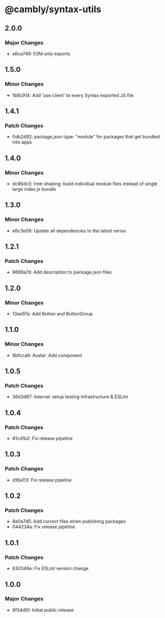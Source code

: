 # @cambly/syntax-utils

## 2.0.0

### Major Changes

- a6ca749: ESM only exports

## 1.5.0

### Minor Changes

- 1b9c914: Add 'use client' to every Syntax exported JS file

## 1.4.1

### Patch Changes

- 0db2d92: package.json type: "module" for packages that get bundled into apps

## 1.4.0

### Minor Changes

- dc86dc0: tree-shaking: build individual module files instead of single large index.js bundle

## 1.3.0

### Minor Changes

- e6c3e09: Update all dependencies to the latest versio

## 1.2.1

### Patch Changes

- 8689a7d: Add description to package.json files

## 1.2.0

### Minor Changes

- 13ae97a: Add Button and ButtonGroup

## 1.1.0

### Minor Changes

- 8bfcca9: Avatar: Add component

## 1.0.5

### Patch Changes

- 36d3d67: Internal: setup testing infrastructure & ESLint

## 1.0.4

### Patch Changes

- 81cd1b2: Fix release pipeline

## 1.0.3

### Patch Changes

- d16a113: Fix release pipeline

## 1.0.2

### Patch Changes

- 8e0a7d5: Add correct files when publishing packages
- 044234a: Fix release pipeline

## 1.0.1

### Patch Changes

- 630346e: Fix ESLint version change

## 1.0.0

### Major Changes

- 6f54d5f: Initial public release
